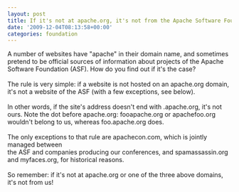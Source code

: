 ```yaml
---
layout: post
title: If it's not at apache.org, it's not from the Apache Software Foundation!
date: '2009-12-04T08:13:58+00:00'
categories: foundation
---
```

A number of websites have &quot;apache&quot; in their domain name, and sometimes pretend to be official sources of information about projects of the Apache Software Foundation (ASF). How do you find out if it's the case?<br /><br />The rule is very simple: if a website is not hosted on an apache.org domain, it's not a website of the ASF (with a few exceptions, see below).<br /><br />In other words, if the site's address doesn't end with .apache.org, it's not ours. Note the dot before apache.org: fooapache.org or apachefoo.org wouldn't belong to us, whereas foo.apache.org does.<br /><br />The only exceptions to that rule are apachecon.com, which is jointly managed between<br />the ASF and companies producing our conferences, and spamassassin.org and myfaces.org, for historical reasons.<br /><br />So remember: if it's not at apache.org or one of the three above domains, it's not from us!
